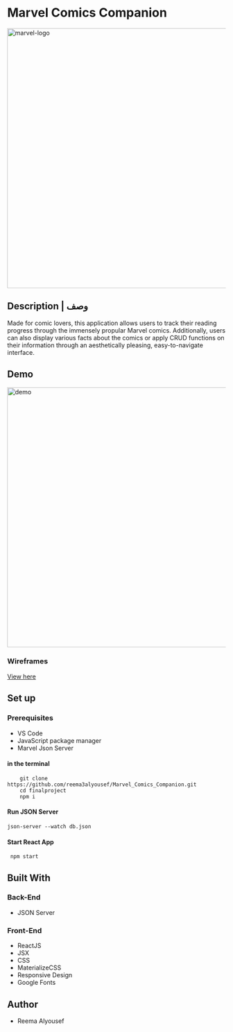 # Marvel Comics Companion
<img src="https://upload.wikimedia.org/wikipedia/commons/thumb/b/b9/Marvel_Logo.svg/2560px-Marvel_Logo.svg.png" alt="marvel-logo" width=600>

## Description | وصف
Made for comic lovers, this application allows users to track their reading progress through the immensely propular Marvel comics. Additionally, users can also display various facts about the comics or apply CRUD functions on their information through an aesthetically pleasing, easy-to-navigate interface.

## Demo 
<img src="https://media2.giphy.com/media/yTKjh30w1WvJCLPetc/giphy.gif?cid=790b76118ab712bb88689719d8e574561256f38fd684adfb&rid=giphy.gif&ct=g" alt="demo" width=600>

### Wireframes
[View here](https://imgur.com/a/hRt4Syo "Wireframes")


## Set up  
### Prerequisites
- VS Code
- JavaScript package manager 
- Marvel Json Server

#### in the terminal
``` 
    git clone https://github.com/reema3alyousef/Marvel_Comics_Companion.git
    cd finalproject
    npm i 
```
#### Run JSON Server 
``` 
json-server --watch db.json 
```

#### Start React App
```
 npm start
```
## Built With
### Back-End    
- JSON Server

### Front-End
- ReactJS 
- JSX
- CSS
- MaterializeCSS
- Responsive Design
- Google Fonts

## Author
- Reema Alyousef
